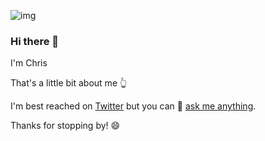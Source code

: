 ![img](https://pbs.twimg.com/profile_banners/214186679/1594165150/1500x500)

### Hi there 👋 

I'm Chris

That's a little bit about me 👆

I'm best reached on [Twitter](https://twitter.com/ckenst) but you can 💬 [ask me anything](https://github.com/ckenst/ama/issues/new).

Thanks for stopping by! 😄

<!--
**ckenst/ckenst** is a ✨ _special_ ✨ repository because its `README.md` (this file) appears on your GitHub profile.

Here are some ideas to get you started:

- 🔭 I’m currently working on ...
- 🌱 I’m currently learning ...
- 👯 I’m looking to collaborate on ...
- 🤔 I’m looking for help with ...
- 💬 Ask me about ...
- 📫 How to reach me: ...
- 😄 Pronouns: ...
- ⚡ Fun fact: ...
-->

